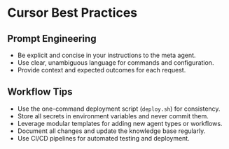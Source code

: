 # Cursor Best Practices

## Prompt Engineering
- Be explicit and concise in your instructions to the meta agent.
- Use clear, unambiguous language for commands and configuration.
- Provide context and expected outcomes for each request.

## Workflow Tips
- Use the one-command deployment script (`deploy.sh`) for consistency.
- Store all secrets in environment variables and never commit them.
- Leverage modular templates for adding new agent types or workflows.
- Document all changes and update the knowledge base regularly.
- Use CI/CD pipelines for automated testing and deployment. 